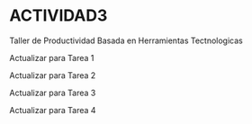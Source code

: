 # ACTIVIDAD3  
 Taller de Productividad Basada en Herramientas Tectnologicas

Actualizar para Tarea 1

Actualizar para Tarea 2

Actualizar para Tarea 3

Actualizar para Tarea 4
